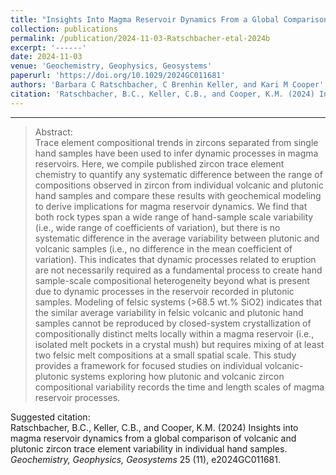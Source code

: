```yaml
---
title: "Insights Into Magma Reservoir Dynamics From a Global Comparison of Volcanic and Plutonic Zircon Trace Element Variability in Individual Hand Samples"
collection: publications
permalink: /publication/2024-11-03-Ratschbacher-etal-2024b
excerpt: '------'
date: 2024-11-03
venue: 'Geochemistry, Geophysics, Geosystems'
paperurl: 'https://doi.org/10.1029/2024GC011681'
authors: 'Barbara C Ratschbacher, C Brenhin Keller, and Kari M Cooper'
citation: 'Ratschbacher, B.C., Keller, C.B., and Cooper, K.M. (2024) Insights into magma reservoir dynamics from a global comparison of volcanic and plutonic zircon trace element variability in individual hand samples. <i>Geochemistry, Geophysics, Geosystems</i> 25 (11), e2024GC011681.'
---
```


------

>Abstract: <br/>Trace element compositional trends in zircons separated from single hand samples have been used to infer dynamic processes in magma reservoirs. Here, we compile published zircon trace element chemistry to quantify any systematic difference between the range of compositions observed in zircon from individual volcanic and plutonic hand samples and compare these results with geochemical modeling to derive implications for magma reservoir dynamics. We find that both rock types span a wide range of hand-sample scale variability (i.e., wide range of coefficients of variation), but there is no systematic difference in the average variability between plutonic and volcanic samples (i.e., no difference in the mean coefficient of variation). This indicates that dynamic processes related to eruption are not necessarily required as a fundamental process to create hand sample-scale compositional heterogeneity beyond what is present due to dynamic processes in the reservoir recorded in plutonic samples. Modeling of felsic systems (>68.5 wt.% SiO2) indicates that the similar average variability in felsic volcanic and plutonic hand samples cannot be reproduced by closed-system crystallization of compositionally distinct melts locally within a magma reservoir (i.e., isolated melt pockets in a crystal mush) but requires mixing of at least two felsic melt compositions at a small spatial scale. This study provides a framework for focused studies on individual volcanic-plutonic systems exploring how plutonic and volcanic zircon compositional variability records the time and length scales of magma reservoir processes.

Suggested citation: <br/>Ratschbacher, B.C., Keller, C.B., and Cooper, K.M. (2024) Insights into magma reservoir dynamics from a global comparison of volcanic and plutonic zircon trace element variability in individual hand samples. <i>Geochemistry, Geophysics, Geosystems</i> 25 (11), e2024GC011681.